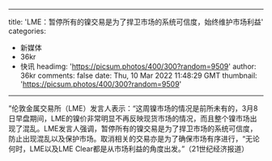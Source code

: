 
---
title: 'LME：暂停所有的镍交易是为了捍卫市场的系统可信度，始终维护市场利益'
categories: 
 - 新媒体
 - 36kr
 - 快讯
headimg: 'https://picsum.photos/400/300?random=9509'
author: 36kr
comments: false
date: Thu, 10 Mar 2022 11:48:29 GMT
thumbnail: 'https://picsum.photos/400/300?random=9509'
---

<div>   
”伦敦金属交易所（LME）发言人表示：“这周镍市场的情况是前所未有的，3月8日早盘期间，LME的镍价非常明显不再反映现货市场的情况，而且整个镍市场出现了混乱。LME发言人强调，暂停所有的镍交易是为了捍卫市场的系统可信度，防止出现混乱以及保护市场。取消相关的交易亦是为了确保市场有序进行，“无论何时，LME以及LME Clear都是从市场利益的角度出发。”（21世纪经济报道）  
</div>
            